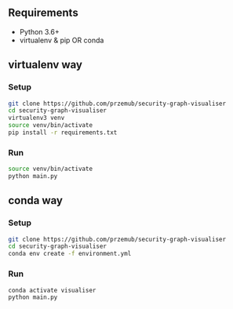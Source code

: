 ## Requirements
* Python 3.6+
* virtualenv & pip OR conda

## virtualenv way
### Setup
```sh
git clone https://github.com/przemub/security-graph-visualiser
cd security-graph-visualiser
virtualenv3 venv
source venv/bin/activate
pip install -r requirements.txt
```

### Run
```sh
source venv/bin/activate
python main.py
```

## conda way
### Setup
```sh
git clone https://github.com/przemub/security-graph-visualiser
cd security-graph-visualiser
conda env create -f environment.yml
```

### Run
```sh
conda activate visualiser
python main.py
```

